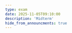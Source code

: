 ```yaml
---
type: exam
date: 2025-11-05T09:10:00
description: 'Midterm'
hide_from_announcments: true
---
```





